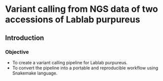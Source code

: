 # Variant calling from NGS data of two accessions of Lablab purpureus

## Introduction







### Objective
* To create a variant calling pipeline for Lablab purpureus.
* To convert the pipeline into a portable and reproducible workflow using Snakemake language.
